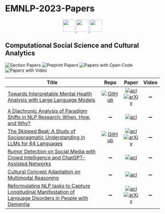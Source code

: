# EMNLP-2023-Papers

<div align="center">
    <a href="https://github.com/DmitryRyumin/EMNLP-2023-Papers/blob/main/sections/machine-translation.md">
        <img src="https://cdn.jsdelivr.net/gh/DmitryRyumin/NewEraAI-Papers@main/images/left.svg" width="40" alt="" />
    </a>
    <a href="https://github.com/DmitryRyumin/EMNLP-2023-Papers/">
        <img src="https://cdn.jsdelivr.net/gh/DmitryRyumin/NewEraAI-Papers@main/images/home.svg" width="40" alt="" />
    </a>
    <a href="https://github.com/DmitryRyumin/EMNLP-2023-Papers/blob/main/sections/dialogue-and-interactive-systems.md">
        <img src="https://cdn.jsdelivr.net/gh/DmitryRyumin/NewEraAI-Papers@main/images/right.svg" width="40" alt="" />
    </a>
</div>

## Computational Social Science and Cultural Analytics

![Section Papers](https://img.shields.io/badge/Section%20Papers-soon-42BA16) ![Preprint Papers](https://img.shields.io/badge/Preprint%20Papers-soon-b31b1b) ![Papers with Open Code](https://img.shields.io/badge/Papers%20with%20Open%20Code-soon-1D7FBF) ![Papers with Video](https://img.shields.io/badge/Papers%20with%20Video-soon-FF0000)

<!-- 127 -->
| **Title** | **Repo** | **Paper** | **Video** |
|-----------|:--------:|:---------:|:---------:|
| [Towards Interpretable Mental Health Analysis with Large Language Models](https://aclanthology.org/2023.emnlp-main.370) | [![GitHub](https://img.shields.io/github/stars/SteveKGYang/MentalLLaMA)](https://github.com/SteveKGYang/MentalLLaMA) | [![acl](https://img.shields.io/badge/pdf-ACL%20Anthology-CBCBCC.svg)](https://aclanthology.org/2023.emnlp-main.370.pdf) <br /> [![arXiv](https://img.shields.io/badge/arXiv-2304.03347-b31b1b.svg)](http://arxiv.org/abs/2304.03347) | :heavy_minus_sign: |
| [A Diachronic Analysis of Paradigm Shifts in NLP Research: When, How, and Why?](https://aclanthology.org/2023.emnlp-main.142) | :heavy_minus_sign: | [![acl](https://img.shields.io/badge/pdf-ACL%20Anthology-CBCBCC.svg)](https://aclanthology.org/2023.emnlp-main.142.pdf) | :heavy_minus_sign: |
| [The Skipped Beat: A Study of Sociopragmatic Understanding in LLMs for 64 Languages](https://aclanthology.org/2023.emnlp-main.160) | [![GitHub](https://img.shields.io/github/stars/UBC-NLP/SPARROW)](https://github.com/UBC-NLP/SPARROW) | [![acl](https://img.shields.io/badge/pdf-ACL%20Anthology-CBCBCC.svg)](https://aclanthology.org/2023.emnlp-main.160.pdf) <br /> [![arXiv](https://img.shields.io/badge/arXiv-2310.14557-b31b1b.svg)](http://arxiv.org/abs/2310.14557) | :heavy_minus_sign: |
| [Rumor Detection on Social Media with Crowd Intelligence and ChatGPT-Assisted Networks](https://aclanthology.org/2023.emnlp-main.347) | :heavy_minus_sign: | [![acl](https://img.shields.io/badge/pdf-ACL%20Anthology-CBCBCC.svg)](https://aclanthology.org/2023.emnlp-main.347.pdf) | :heavy_minus_sign: |
| [Cultural Concept Adaptation on Multimodal Reasoning](https://aclanthology.org/2023.emnlp-main.18) | :heavy_minus_sign: | [![acl](https://img.shields.io/badge/pdf-ACL%20Anthology-CBCBCC.svg)](https://aclanthology.org/2023.emnlp-main.18.pdf) | :heavy_minus_sign: |
| [Reformulating NLP tasks to Capture Longitudinal Manifestation of Language Disorders in People with Dementia](https://aclanthology.org/2023.emnlp-main.986) | :heavy_minus_sign: | [![acl](https://img.shields.io/badge/pdf-ACL%20Anthology-CBCBCC.svg)](https://aclanthology.org/2023.emnlp-main.986.pdf) <br /> [![arXiv](https://img.shields.io/badge/arXiv-2310.09897-b31b1b.svg)](http://arxiv.org/abs/2310.09897) | :heavy_minus_sign: |
